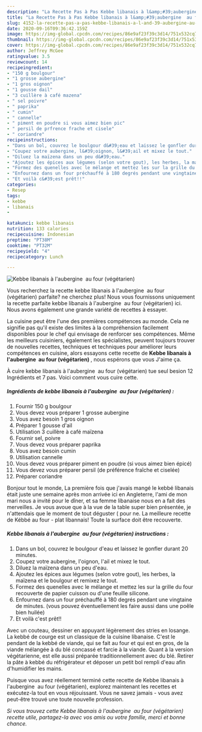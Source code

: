 ```yaml
---
description: "La Recette Pas à Pas Kebbe libanais à l&amp;#39;aubergine  au four (végétarien)"
title: "La Recette Pas à Pas Kebbe libanais à l&amp;#39;aubergine  au four (végétarien)"
slug: 4152-la-recette-pas-a-pas-kebbe-libanais-a-l-and-39-aubergine-au-four-vegetarien
date: 2020-09-16T09:36:42.159Z
image: https://img-global.cpcdn.com/recipes/86e9af23f39c3d14/751x532cq70/kebbe-libanais-a-laubergine-au-four-vegetarien-photo-principale-de-la-recette.jpg
thumbnail: https://img-global.cpcdn.com/recipes/86e9af23f39c3d14/751x532cq70/kebbe-libanais-a-laubergine-au-four-vegetarien-photo-principale-de-la-recette.jpg
cover: https://img-global.cpcdn.com/recipes/86e9af23f39c3d14/751x532cq70/kebbe-libanais-a-laubergine-au-four-vegetarien-photo-principale-de-la-recette.jpg
author: Jeffrey McGee
ratingvalue: 3.5
reviewcount: 14
recipeingredient:
- "150 g boulgour"
- "1 grosse aubergine"
- "1 gros oignon"
- "1 gousse dail"
- "3 cuillère à café mazena"
- " sel poivre"
- " paprika"
- " cumin"
- " cannelle"
- " piment en poudre si vous aimez bien pic"
- " persil de prfrence frache et cisele"
- " coriandre"
recipeinstructions:
- "Dans un bol, couvrez le boulgour d&#39;eau et laissez le gonfler durant 20 minutes."
- "Coupez votre aubergine, l&#39;oignon, l&#39;ail et mixez le tout."
- "Diluez la maïzena dans un peu d&#39;eau."
- "Ajoutez les épices aux légumes (selon votre gout), les herbes, la maïzena et le boulgour et remixez le tout."
- "Formez des quenelles avec le mélange et mettez les sur la grille du four recouverte de papier cuisson ou d&#39;une feuille silicone."
- "Enfournez dans un four préchauffé à 180 degrés pendant une vingtaine de minutes. (vous pouvez éventuellement les faire aussi dans une poêle bien huilée)"
- "Et voilà c&#39;est prêt!!"
categories:
- Resep
tags:
- kebbe
- libanais
- 

katakunci: kebbe libanais  
nutrition: 133 calories
recipecuisine: Indonesian
preptime: "PT38M"
cooktime: "PT32M"
recipeyield: "4"
recipecategory: Lunch

---
```



![Kebbe libanais à l&#39;aubergine  au four (végétarien)](https://img-global.cpcdn.com/recipes/86e9af23f39c3d14/751x532cq70/kebbe-libanais-a-laubergine-au-four-vegetarien-photo-principale-de-la-recette.jpg)

Vous recherchez la recette kebbe libanais à l&#39;aubergine  au four (végétarien) parfaite? ne cherchez plus! Nous vous fournissons uniquement la recette parfaite kebbe libanais à l&#39;aubergine  au four (végétarien) ici. Nous avons également une grande variété de recettes à essayer.

La cuisine peut être l'une des premières compétences au monde. Cela ne signifie pas qu'il existe des limites à la compréhension facilement disponibles pour le chef qui envisage de renforcer ses compétences. Même les meilleurs cuisiniers, également les spécialistes, peuvent toujours trouver de nouvelles recettes, techniques et techniques pour améliorer leurs compétences en cuisine, alors essayons cette recette de <strong> Kebbe libanais à l&#39;aubergine  au four (végétarien) </strong>, nous espérons que vous J'aime ça.

<!--inarticleads1-->

À cuire kebbe libanais à l&#39;aubergine  au four (végétarien) tue seul besion 12 Ingrédients et 7 pas. Voici comment vous cuire cette.

##### Ingrédients de kebbe libanais à l&#39;aubergine  au four (végétarien) :

1. Fournir 150 g boulgour
1. Vous devez vous préparer 1 grosse aubergine
1. Vous avez besoin 1 gros oignon
1. Préparer 1 gousse d&#39;ail
1. Utilisation 3 cuillère à café maïzena
1. Fournir  sel, poivre
1. Vous devez vous préparer  paprika
1. Vous avez besoin  cumin
1. Utilisation  cannelle
1. Vous devez vous préparer  piment en poudre (si vous aimez bien épicé)
1. Vous devez vous préparer  persil (de préférence fraîche et ciselée)
1. Préparer  coriandre


Bonjour tout le monde, La première fois que j&#39;avais mangé le kebbé libanais était juste une semaine après mon arrivée ici en Angleterre, l&#39;ami de mon mari nous a invité pour le dîner, et sa femme libanaise nous en a fait des merveilles. Je vous avoue que à la vue de la table super bien présentée, je n&#39;attendais que le moment de tout déguster ( pour ne. La meilleure recette de Kébbé au four - plat libannais! Toute la surface doit être recouverte. 

<!--inarticleads2-->

##### Kebbe libanais à l&#39;aubergine  au four (végétarien) instructions :

1. Dans un bol, couvrez le boulgour d&#39;eau et laissez le gonfler durant 20 minutes.
1. Coupez votre aubergine, l&#39;oignon, l&#39;ail et mixez le tout.
1. Diluez la maïzena dans un peu d&#39;eau.
1. Ajoutez les épices aux légumes (selon votre gout), les herbes, la maïzena et le boulgour et remixez le tout.
1. Formez des quenelles avec le mélange et mettez les sur la grille du four recouverte de papier cuisson ou d&#39;une feuille silicone.
1. Enfournez dans un four préchauffé à 180 degrés pendant une vingtaine de minutes. (vous pouvez éventuellement les faire aussi dans une poêle bien huilée)
1. Et voilà c&#39;est prêt!!


Avec un couteau, dessiner en appuyant légèrement des stries en losange. La kebbé de courge est un classique de la cuisine libanaise. C&#39;est le pendant de la kebbé de viande, qui se fait au four et qui est en gros, de la viande mélangée à du blé concassé et farcie à la viande. Quant à la version végétarienne, est elle aussi préparée traditionnellement avec du blé. Retirer la pâte à kebbé du réfrigérateur et déposer un petit bol rempli d&#39;eau afin d&#39;humidifier les mains. 

<!--inarticleads1-->

<p>
Puisque vous avez réellement terminé cette recette de Kebbe libanais à l&#39;aubergine  au four (végétarien), explorez maintenant les recettes et exécutez-la tout en vous réjouissant. Vous ne savez jamais - vous avez peut-être trouvé une toute nouvelle profession.
</p>

<p>
<i>Si vous trouvez cette Kebbe libanais à l&#39;aubergine  au four (végétarien) recette utile, partagez-la avec vos amis ou votre famille, merci et bonne chance.</i>
</p>
